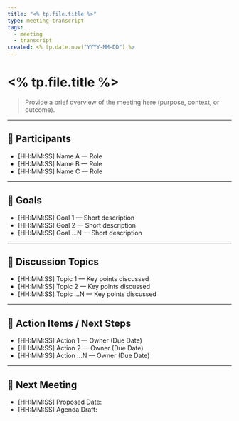 ```yaml
---
title: "<% tp.file.title %>"
type: meeting-transcript
tags:
  - meeting
  - transcript
created: <% tp.date.now("YYYY-MM-DD") %>
---
```


# <% tp.file.title %>

> Provide a brief overview of the meeting here (purpose, context, or outcome).

---

## 🔗 Participants
- [HH:MM:SS] Name A — Role  
- [HH:MM:SS] Name B — Role  
- [HH:MM:SS] Name C — Role  

---

## 🎯 Goals
- [HH:MM:SS] Goal 1 — Short description  
- [HH:MM:SS] Goal 2 — Short description  
- [HH:MM:SS] Goal ...N — Short description  

---

## 🔖 Discussion Topics
- [HH:MM:SS] Topic 1 — Key points discussed  
- [HH:MM:SS] Topic 2 — Key points discussed  
- [HH:MM:SS] Topic ...N — Key points discussed  

---

## 📅 Action Items / Next Steps
- [HH:MM:SS] Action 1 — Owner (Due Date)  
- [HH:MM:SS] Action 2 — Owner (Due Date)  
- [HH:MM:SS] Action ...N — Owner (Due Date)  

---

## 🧭 Next Meeting
- [HH:MM:SS] Proposed Date:  
- [HH:MM:SS] Agenda Draft:  

